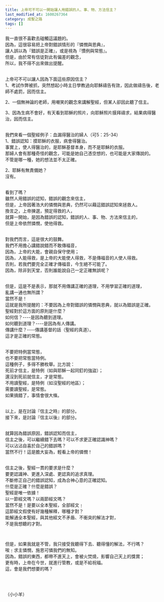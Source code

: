 ```yaml
---
title: 上帝可不可以一開始讓人用錯誤的人、事、物、方法信主？
last_modified_at: 1600267364
category: 成聖之路
tags: []
---
```


<p>我一直很不喜歡去碰觸這議題的。<br>
因為，這很容易把上帝對錯誤情形的『憐憫與恩典』，<br>
讓人誤以為『錯誤是正確』，或是視為『慣例與常態』。<br>
但是，由於常有信徒對此有偏差的觀念，<br>
所以，我不得不出來做出提醒。</p>

<p><br>
上帝可不可以讓人因為下面這些原因信主？<br>
1、考試作弊被抓，突然想起小時主日學教過向耶穌禱告有效，因此做禱告後，老師不處罰，因而信主。</p>

<p>2、一個無神論的老師，用嘲笑的觀念來講解聖經，但某人卻因此聽了信主。</p>

<p>3、因為生病不會好，有天看到耶穌的照片，向耶穌照片膜拜禱求，結果病得醫治，因而信主。</p>

<p><br>
我們來看一個聖經例子：血漏得醫治的婦人（可5：25-34）<br>
1、錯誤認知：摸耶穌的衣服，病會得醫治。<br>
事實上，使人得醫治的，是耶穌基督本身，而不是耶穌的衣服。<br>
那婦人會有那種奇怪的觀念，可能是她自己憑空想的，也可能是大家傳說的。<br>
不管是哪一種，她的想法並不太正確。</p>

<p>2、耶穌有無責備她？<br>
沒有。</p>

<p><br>
看到了嗎？<br>
雖然人用錯誤的認知，錯誤的觀念來信主，<br>
但是，上帝因著浩大的憐憫與恩典，仍然可以藉這錯誤認知來拯救人。<br>
換言之，上帝揀選，預定得救的人，<br>
就算一開始，是因為錯誤的認知，錯誤的人、事、物、方法來信主的，<br>
但是上帝依然憐憫，使他得救。</p>

<p><br>
對我們而言，這是很大的鼓舞。<br>
我們不用擔心講錯說錯而不敢傳福音，<br>
因為，上帝的大能，會親自保守使用；<br>
因為，人能得救，是上帝的大能使人得救，不是傳福音的人使人得救。<br>
否則，若我們要完全正確才傳福音，今生絕不可能了。<br>
因為，除非到天堂，否則誰能說自己一定正確無誤呢？</p>

<p><br>
但是，這是不是表示，那就不用傳講正確的道理，不用學習正確的道理，<br>
亂講一通也無所謂？<br>
當然不是！<br>
這就是我所提醒的：不要因為上帝對錯誤的憐憫與恩典，就以為錯誤是正確。<br>
聖經對於這方面的原則是什麼？<br>
如何信？----是因為聽到道理。<br>
如何聽到道理？----是因為有人傳講。<br>
傳講什麼？----傳講基督的話（聖經的真道）。<br>
這才是正確的常態。</p>

<p><br>
不要把特例當常態，<br>
也不要把常態當特例。<br>
這種例子，多得不勝枚舉。比方說：<br>
死前才信主，是特例（如與耶穌一起同釘的強盜）；<br>
還沒到死前就信主，才是常態。<br>
不用讀聖經，是特例（如沒聖經的地區）；<br>
需要讀聖經，是常態。<br>
如果搞錯了，事情會很大條。</p>

<p><br>
以上，是在討論『信主之時』的部分。<br>
接下來，是討論『信主以後』的部分。</p>

<p><br>
就算因為錯誤原因，錯誤認知而信主，<br>
信主之後，可以繼續錯下去嗎？可以不求更正確認識神嗎？<br>
可以沾沾自喜於自己的錯誤嗎？<br>
當然不行！這是膽大妄為，輕看上帝的憐憫！</p>

<p><br>
信主之後，聖經一貫的要求是什麼？<br>
要更認識神、更進入深處、更認真的追求真理。<br>
不斷修正自己的錯誤認知，成為合神心意的正確認知。<br>
什麼是正確？什麼是錯誤？<br>
聖經是唯一依據！<br>
以一節經文嗎？以兩節經文嗎？<br>
當然不是！是要以全本聖經，全部經文﹗<br>
這節經文假使有好幾種解釋，哪種才對？<br>
能解通全本聖經，與其他經文不矛盾、不衝突的解法才對，<br>
不是我想聽的才對。</p>

<p>&nbsp;</p>

<p>但是，如果我就是不管，我只接受我聽得下去、聽得懂的解法，不行嗎？<br>
唉﹗求主憐憫，施恩可憐我們的無知。<br>
因為，錯誤的東西，都帶不進天上，會被火焚燒，影響自己天上的獎賞；<br>
更有時，上帝在今世，就進行管教，或是不給祝福。<br>
這，會是我們想要的嗎？</p>

<p>&nbsp;</p>

<p><br>
（小小羊）</p>

<p>&nbsp;</p>

